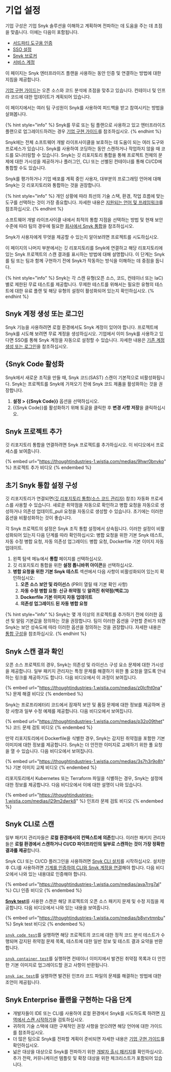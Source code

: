 # 기업 설정

기업 구성은 기업 Snyk 솔루션을 이해하고 계획하며 전파하는 데 도움을 주는 데 초점을 맞춥니다. 이에는 다음이 포함됩니다.

* [서드파티 도구용 인증](authentication-for-third-party-tools.md)
* [SSO 설정](single-sign-on-sso-for-authentication-to-snyk/)
* [Snyk 브로커](snyk-broker/)
* [서비스 계정](service-accounts/)

이 페이지는 Snyk 엔터프라이즈 플랜을 사용하는 동안 인증 및 연결하는 방법에 대한 지침을 제공합니다.

[기업 구현 가이드](../implement-snyk/enterprise-implementation-guide/)는 오픈 소스와 코드 분석에 초점을 맞추고 있습니다. 컨테이너 및 인프라 코드에 대한 업데이트가 계획되어 있습니다.

이 페이지에서는 여러 팀 구성원이 Snyk를 사용하여 피드백을 받고 참여시키는 방법을 살펴봅니다.

{% hint style="info" %}
Snyk를 무료 또는 팀 플랜으로 사용하고 있고 엔터프라이즈 플랜으로 업그레이드하려는 경우 [기업 구현 가이드](../implement-snyk/enterprise-implementation-guide/)를 참조하십시오.
{% endhint %}

Snyk에는 전체 소프트웨어 개발 라이프사이클을 보호하는 데 도움이 되는 여러 도구와 프로세스가 있습니다. Snyk를 사용하여 코딩하는 동안 스캔하거나 작업하지 않을 때 코드를 모니터링할 수 있습니다. Snyk는 깃 리포지토리 통합을 통해 프로젝트 전체의 문제에 대한 가시성을 제공하거나 플러그인, CLI 또는 선별된 컨테이너를 통해 CI/CD에 통합할 수도 있습니다.

Snyk를 평가하거나 기업 배포를 계획 중인 사용자, 대부분의 프로그래밍 언어에 대해 Snyk는 깃 리포지토리와 통합하는 것을 권장합니다.

{% hint style="info" %}
개인 상황에 따라 최선의 기술 스택, 환경, 작업 흐름에 맞는 도구를 선택하는 것이 가장 중요합니다. 자세한 내용은 [지원되는 언어 및 프레임워크](../supported-languages-package-managers-and-frameworks/)를 참조하십시오.
{% endhint %}

소프트웨어 개발 라이프사이클 내에서 최적의 통합 지점을 선택하는 방법 및 현재 보안 수준에 따라 팀의 경우에 필요한 [회사에서 Snyk 통합](https://learn.snyk.io/lesson/integrate-snyk-at-your-company/)을 참조하십시오.

Snyk가 사용자에게 무엇을 제공할 수 있는지 알아보려면 프로젝트를 시도하십시오.

이 페이지의 나머지 부분에서는 깃 리포지토리를 Snyk에 연결하고 해당 리포지토리에 있는 Snyk 프로젝트의 스캔 결과를 표시하는 방법에 대해 설명합니다. 이 단계는 Snyk를 팀 또는 팀과 함께 구현하기 전에 Snyk가 작동하는 방식을 이해하는 데 중점을 둡니다.

{% hint style="info" %}
Snyk는 각 스캔 유형(오픈 소스, 코드, 컨테이너 또는 IaC)별로 제한된 무료 테스트를 제공합니다. 무제한 테스트를 위해서는 필요한 유형의 테스트에 대한 유료 플랜 및 해당 유형의 설정이 활성화되어 있는지 확인하십시오.
{% endhint %}

## Snyk 계정 생성 또는 로그인

Snyk 기능을 사용하려면 로컬 환경에서도 Snyk 계정이 있어야 합니다. 프로젝트에 Snyk를 시도해 보려면 무료 계정을 생성하십시오. 기업에서 이미 Snyk를 사용하고 있다면 SSO를 통해 Snyk 계정을 자동으로 설정할 수 있습니다. 자세한 내용은 [기존 계정 생성 또는 로그인](../getting-started/#create-or-log-in-to-a-snyk-account)을 참조하십시오.

## **{Snyk Code 활성화**

Snyk에서 새로운 조직을 만들 때, Snyk 코드(SAST) 스캔이 기본적으로 비활성화됩니다. Snyk는 프로젝트를 Snyk에 가져오기 전에 Snyk 코드 제품을 활성화하는 것을 권장합니다.

1. **설정 > {{Snyk Code}}** 옵션을 선택하십시오.
2. {{Snyk Code}}를 활성화하기 위해 토글을 클릭한 후 **변경 사항 저장**을 클릭하십시오.

## **Snyk 프로젝트 추가**

깃 리포지토리 통합을 연결하려면 Snyk 프로젝트를 추가하십시오. 이 비디오에서 프로세스를 보여줍니다.

{% embed url="https://thoughtindustries-1.wistia.com/medias/9hwr0bnvko" %}
프로젝트 추가 비디오
{% endembed %}

## **초기 Snyk 통합 설정 구성**

깃 리포지토리가 연결되면([깃 리포지토리 통합(소스 코드 관리자)](../scm-ide-and-ci-cd-integrations/snyk-scm-integrations/) 참조) 자동화 프로세스를 사용할 수 있습니다. 새로운 취약점을 자동으로 확인하고 병합 요청을 자동으로 생성하거나 의존성 업데이트_pull 요청을 자동으로 생성할 수 있습니다. 초기에는 이러한 옵션을 비활성화하는 것이 좋습니다.

각 Snyk 프로젝트의 설정은 Snyk 조직 통합 설정에서 상속됩니다. 이러한 설정이 비활성화되어 있는지 다음 단계를 따라 확인하십시오: 병합 요청을 위한 기본 Snyk 테스트, 자동 수정 병합 요청, 자동 의존성 업그레이드 병합 요청, Dockerfile 기본 이미지 자동 업데이트.

1. 왼쪽 탐색 메뉴에서 **통합** 페이지를 선택하십시오.
2. 깃 리포지토리 통합을 위한 **설정 톱니바퀴 아이콘**을 선택하십시오.
3. **병합 요청을 위한 기본 Snyk 테스트** 섹션에서 다음 사항이 비활성화되어 있는지 확인하십시오:
   1. **오픈 소스 보안 및 라이선스** (PR이 열릴 때 기본 확인 사항)
   2. **자동 수정 병합 요청**: **신규 취약점** 및 **알려진 취약점(백로그)**
   3. **Dockerfile 기본 이미지 자동 업데이트**
   4. **의존성 업그레이드 된 자동 병합 요청**

{% hint style="info" %}
Snyk는 몇 개 이상의 프로젝트를 추가하기 전에 이러한 옵션 및 알림 기본값을 정의하는 것을 권장합니다. 팀이 이러한 옵션을 구현할 준비가 되면 Snyk는 보안 성숙도에 따라 이러한 옵션을 정의하는 것을 권장합니다. 자세한 내용은 [통합 구성](../implement-snyk/enterprise-implementation-guide/phase-2-configure-account/set-visibility-and-configure-an-organization-template/configure-integrations.md)을 참조하십시오.
{% endhint %}

## **Snyk 스캔 결과 확인**

오픈 소스 프로젝트의 경우, Snyk는 의존성 및 라이선스 구성 요소 문제에 대한 가시성을 제공합니다. 일부 패키지 관리자는 특정 문제를 해결하기 위한 풀 요청을 열도록 안내하는 링크를 제공하기도 합니다. 다음 비디오에서 이 과정이 보여집니다.

{% embed url="https://thoughtindustries-1.wistia.com/medias/z0lcfht0na" %}
문제 해결 비디오
{% endembed %}

Snyk는 프로프리에터리 코드에서 잠재적 보안 및 품질 문제에 대한 정보를 제공하며 권장 사항과 일부 수정 예제를 제공합니다. 다음 비디오에서 보여집니다.

{% embed url="https://thoughtindustries-1.wistia.com/medias/p32o09thet" %}
코드 문제 검토 비디오
{% endembed %}

만약 리포지토리에서 Dockerfile을 식별한 경우, Snyk는 감지된 취약점을 포함한 기본 이미지에 대한 정보를 제공합니다. Snyk는 더 안전한 이미지로 교체하기 위한 풀 요청을 열 수 있습니다. 다음 비디오에서 보여집니다.

{% embed url="https://thoughtindustries-1.wistia.com/medias/3s7h3r9o8h" %}
기본 이미지 교체 비디오
{% endembed %}

리포지토리에서 Kubernetes 또는 Terraform 파일을 식별하는 경우, Snyk는 설정에 대한 정보를 제공합니다. 다음 비디오에서 이에 대한 설명이 나와 있습니다.

{% embed url="https://thoughtindustries-1.wistia.com/medias/l29m2dwrk8" %}
인프라 문제 검토 비디오
{% endembed %}

## Snyk CLI로 스캔

일부 패키지 관리자들은 **로컬 환경에서의 컨텍스트에 의존**합니다. 이러한 패키지 관리자들은 **로컬 환경에서 스캔하거나 CI/CD 파이프라인의 일부로 스캔하는 것이 가장 정확한 결과를 제공**합니다.

Snyk CLI 또는 CI/CD 플러그인을 사용하려면 [Snyk CLI 설치](../snyk-cli/install-or-update-the-snyk-cli/)를 시작하십시오. 설치한 후 CLI를 사용하려면 [기계를 인증하여 CLI와 Snyk 계정을 연결](../snyk-cli/authenticate-to-use-the-cli.md)해야 합니다. 다음 비디오에서 나와 있는 내용대로 인증해야 합니다.

{% embed url="https://thoughtindustries-1.wistia.com/medias/ava7rrg7al" %}
CLI 인증 비디오
{% endembed %}

[**Snyk test**](../snyk-cli/scan-and-maintain-projects-using-the-cli/snyk-cli-for-open-source/)를 사용한 스캔은 해당 프로젝트의 오픈 소스 패키지 문제 및 수정 지침을 제공합니다. 다음 비디오에서 나와 있는 내용을 보여줍니다.

{% embed url="https://thoughtindustries-1.wistia.com/medias/b8vrvtmnbu" %}
Snyk test 비디오
{% endembed %}

[`snyk code test`](../snyk-cli/scan-and-maintain-projects-using-the-cli/snyk-cli-for-snyk-code/)를 실행하면 해당 프로젝트의 코드에 대한 정적 코드 분석 테스트가 수행되며 감지된 취약점 문제 목록, 테스트에 대한 일반 정보 및 테스트 결과 요약을 반환합니다.

[`snyk container test`](../snyk-cli/scan-and-maintain-projects-using-the-cli/snyk-cli-for-snyk-container/)를 실행하면 컨테이너 이미지에서 발견된 취약점 목록과 더 안전한 기본 이미지로 업그레이드할 권고 사항이 반환됩니다.

[`snyk iac test`](../snyk-cli/scan-and-maintain-projects-using-the-cli/snyk-cli-for-iac/)를 실행하면 발견된 인프라 코드 파일의 문제를 해결하는 방법에 대한 조언이 제공됩니다.

## Snyk Enterprise 플랜을 구현하는 다음 단계

* 개발자들이 IDE 또는 CLI를 사용하여 로컬 환경에서 Snyk를 시도하도록 하려면 [지역에서 스캔 시작하기](../implement-snyk/walkthrough-initiate-a-scan-locally.md)을 검토하십시오.
* 귀하의 기술 스택에 대한 구체적인 권장 사항을 얻으려면 해당 언어에 대한 가이드를 참조하십시오.
* 더 많은 팀으로 Snyk를 전파할 계획이 준비되면 자세한 내용은 [기업 구현 가이드](../implement-snyk/enterprise-implementation-guide/)를 확인하십시오.
* 넒은 대상을 대상으로 Snyk를 전파하기 위한 [개발자 출시 패키지](https://assets.ctfassets.net/4un77bcsnjzw/2YfaqJNMsogGNJM6BBQz4p/8f5ca77b9c40a1bbe14cc9fb0aa05462/Snyk-developer-launch-package.pdf)를 확인하십시오. 추가 전략, 커뮤니케이션 템플릿 및 확장 대상을 위한 체크리스트가 포함되어 있습니다.